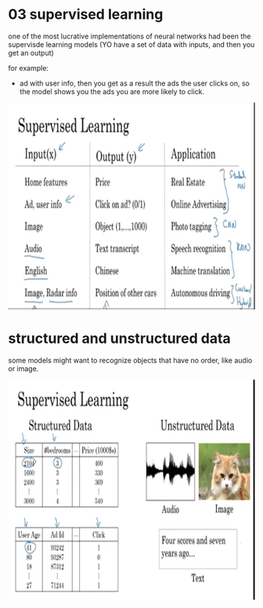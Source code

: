 # 03 supervised learning

one of the most lucrative implementations of neural networks had been the supervisde learning models (YO have a set of data with inputs, and then you get an output)

for example:
- ad with user info, then you get as a result the ads the user clicks on, so the model shows you the ads you are more likely to click.

![image](image_3.png)

# structured and unstructured data

some models might want to recognize objects that have no order, like audio or image.

![image](image_4.png)